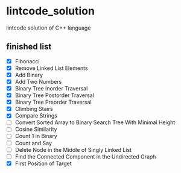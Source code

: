 # lintcode_solution
lintcode solution of C++ language

## finished list

* [x] Fibonacci
* [x] Remove Linked List Elements
* [x] Add Binary
* [x] Add Two Numbers
* [x] Binary Tree Inorder Traversal
* [x] Binary Tree Postorder Traversal
* [x] Binary Tree Preorder Traversal
* [x] Climbing Stairs
* [x] Compare Strings
* [ ] Convert Sorted Array to Binary Search Tree With Minimal Height
* [ ] Cosine Similarity
* [ ] Count 1 in Binary
* [ ] Count and Say
* [ ] Delete Node in the Middle of Singly Linked List
* [ ] Find the Connected Component in the Undirected Graph
* [x] First Position of Target
